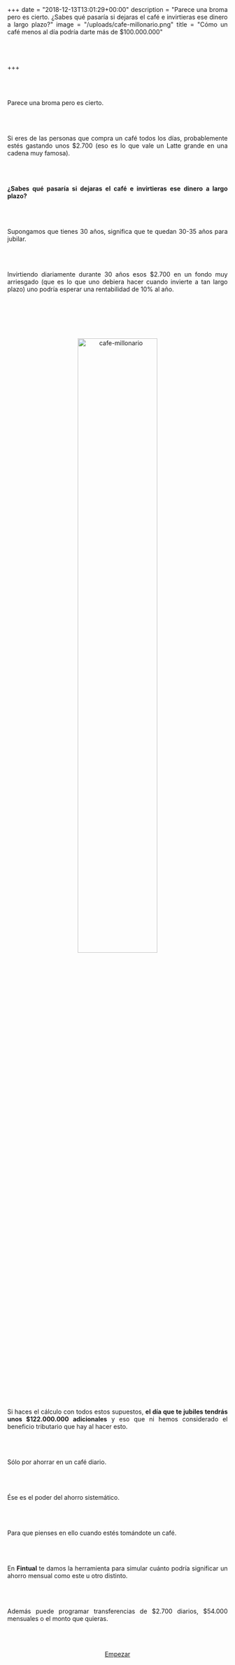 +++
date = "2018-12-13T13:01:29+00:00"
description = "Parece una broma pero es cierto. ¿Sabes qué pasaría si dejaras el café e invirtieras ese dinero a largo plazo?"
image = "/uploads/cafe-millonario.png"
title = "Cómo un café menos al día podría darte más de $100.000.000"

+++
<style> 

p { margin:4rem 0px; text-align:justify; } 

.footer-big__overlap { padding-bottom:0px; } 

.image-wrapper {

text-align: center;

}

.image-wrapper img { 

width: 60%; text-align: center; margin: 40px 0px; 

}

@media (max-width: 768px)  {

.image-wrapper img { 

width: 100%;

}

}

</style>

Parece una broma pero es cierto.

Si eres de las personas que compra un café todos los días, probablemente estés gastando unos $2.700 (eso es lo que vale un Latte grande en una cadena muy famosa).

**¿Sabes qué pasaría si dejaras el café e invirtieras ese dinero a largo plazo?**

Supongamos que tienes 30 años, significa que te quedan 30-35 años para jubilar.

Invirtiendo diariamente durante 30 años esos $2.700 en un fondo muy arriesgado (que es lo que uno debiera hacer cuando invierte a tan largo plazo) uno podría esperar una rentabilidad de 10% al año.

<div class="image-wrapper">

<img src="/uploads/cafe-millonario.png" alt="cafe-millonario">

</div>

Si haces el cálculo con todos estos supuestos, **el día que te jubiles tendrás unos $122.000.000 adicionales** y eso que ni hemos considerado el beneficio tributario que hay al hacer esto.

Sólo por ahorrar en un café diario.

Ése es el poder del ahorro sistemático.

Para que pienses en ello cuando estés tomándote un café.

En **Fintual** te damos la herramienta para simular cuánto podría significar un ahorro mensual como este u otro distinto.

Además puede programar transferencias de $2.700 diarios, $54.000 mensuales o el monto que quieras.

<p style="text-align:center"> <a class="simulator-page__button btn btn--secondary" href="[https://fintual.cl/?utm_source=edu.fintual.cl&utm_medium=referral&utm_campaign=awareness&utm_content=un-cafe-menos-113#empezar](https://fintual.cl/?utm_source=edu.fintual.cl&utm_medium=referral&utm_campaign=awareness&utm_content=un-cafe-menos-113#empezar "https://fintual.cl/?utm_source=edu.fintual.cl&utm_medium=referral&utm_campaign=awareness&utm_content=un-cafe-menos-113#empezar")">Empezar</a></p>